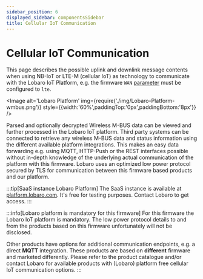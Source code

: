```yaml
---
sidebar_position: 6
displayed_sidebar: componentsSidebar
title: Cellular IoT Communication
---
```


# Cellular IoT Communication

This page describes the possible uplink and downlink message contents when using NB-IoT or LTE-M (cellular IoT) as
technology to communicate with the Lobaro IoT Platform, e.g. the
firmware `WAN` [parameter](configuration-parameter.md#general)
must be configured to `lte`.

<Image alt='Lobaro Platform'
img={require('./img/Lobaro-Platform-wmbus.png')}
style={{width:'60%',paddingTop:'0px',paddingBottom:'8px'}} />

Parsed and optionally decrypted Wireless M-BUS data can be viewed and further processed in the Lobaro IoT platform.
Third party systems can be connected
to retrieve any wireless M-BUS data and status information using the different available platform integrations. This
makes an easy data forwarding
e.g. using MQTT, HTTP-Push or the REST interfaces possible without in-depth knowledge of the underlying actual
communication of the platform with this firmware. Lobaro uses an optimized low power protocol secured by TLS for
communication between
this firmware based products and our platform.

:::tip[SaaS instance Lobaro Platform]
The SaaS instance is available at [platform.lobaro.com](https://platform.lobaro.com/). It's free for testing purposes.
Contact Lobaro to get access.
:::

:::info[Lobaro platform is mandatory for this firmware]
For this firmware the Lobaro IoT platform is mandatory. The low power protocol details to and from the products based on
this
firmware unfortunately will not be disclosed.

Other products have options for additional communication endpoints, e.g. a direct **MQTT**
integration. These products are based on **different** firmware and marketed differently. Please refer to the product
catalogue and/or
contact Lobaro for available products with (Lobaro) platform free cellular IoT communication options.
:::

